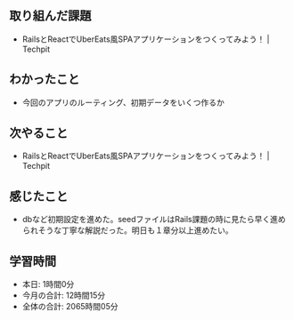 ## 取り組んだ課題
- RailsとReactでUberEats風SPAアプリケーションをつくってみよう！ | Techpit
## わかったこと
- 今回のアプリのルーティング、初期データをいくつ作るか
## 次やること
- RailsとReactでUberEats風SPAアプリケーションをつくってみよう！ | Techpit
## 感じたこと
- dbなど初期設定を進めた。seedファイルはRails課題の時に見たら早く進められそうな丁寧な解説だった。明日も１章分以上進めたい。
## 学習時間
- 本日: 1時間0分
- 今月の合計: 12時間15分
- 全体の合計: 2065時間05分
